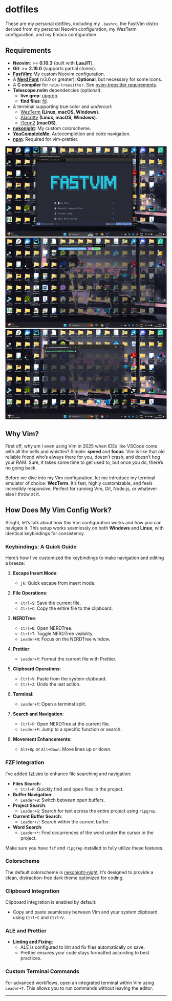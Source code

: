 # dotfiles

These are my personal dotfiles, including my `.bashrc`, the FastVim distro derived from my personal Neovim configuration, my WezTerm configuration, and my Emacs configuration.

## Requirements

- **Neovim**: >= **0.10.3** (built with **LuaJIT**).
- **Git**: >= **2.19.0** (supports partial clones).
- [**FastVim**](https://github.com/fastvim/fastvim): My custom Neovim configuration.
- A [**Nerd Font**](https://www.nerdfonts.com/) (v3.0 or greater): **Optional**, but necessary for some icons.
- A **C compiler** for `nvim-treesitter`. See [nvim-treesitter requirements](https://github.com/nvim-treesitter/nvim-treesitter#requirements).
- **Telescope.nvim** dependencies (optional):
  - **live grep**: [ripgrep](https://github.com/BurntSushi/ripgrep).
  - **find files**: [fd](https://github.com/sharkdp/fd).
- A terminal supporting true color and *undercurl*:
  - [WezTerm](https://github.com/wez/wezterm) **(Linux, macOS, Windows)**.
  - [Alacritty](https://github.com/alacritty/alacritty) **(Linux, macOS, Windows)**.
  - [iTerm2](https://iterm2.com/) **(macOS)**.
- [**nekonight**](https://github.com/BrunoCiccarino/nekonight): My custom colorscheme.
- [**YouCompleteMe**](https://github.com/ycm-core/YouCompleteMe): Autocompletion and code navigation.
- [**npm**](https://www.npmjs.com/): Required for vim-prettier.

![preview](./dotfiles.jpg)
![wezterm preview](./wezterm.jpg)
![windows terminal preview](./windows_terminal.jpg)

## Why Vim?

First off, why am I even using Vim in 2025 when IDEs like VSCode come with all the bells and whistles? Simple: **speed** and **focus**. Vim is like that old reliable friend who’s always there for you, doesn’t crash, and doesn’t hog your RAM. Sure, it takes some time to get used to, but once you do, there’s no going back.

Before we dive into my Vim configuration, let me introduce my terminal emulator of choice: **WezTerm**. It’s fast, highly customizable, and feels incredibly responsive. Perfect for running Vim, Git, Node.js, or whatever else I throw at it.

## How Does My Vim Config Work?

Alright, let’s talk about how this Vim configuration works and how you can navigate it. This setup works seamlessly on both **Windows** and **Linux**, with identical keybindings for consistency.

### Keybindings: A Quick Guide

Here’s how I’ve customized the keybindings to make navigation and editing a breeze:

1. **Escape Insert Mode**:
   - `jk`: Quick escape from insert mode.

2. **File Operations**:
   - `Ctrl+S`: Save the current file.
   - `Ctrl+C`: Copy the entire file to the clipboard.

3. **NERDTree**:
   - `Ctrl+N`: Open NERDTree.
   - `Ctrl+T`: Toggle NERDTree visibility.
   - `Leader+N`: Focus on the NERDTree window.

4. **Prettier**:
   - `Leader+P`: Format the current file with Prettier.

5. **Clipboard Operations**:
   - `Ctrl+V`: Paste from the system clipboard.
   - `Ctrl+Z`: Undo the last action.

6. **Terminal**:
   - `Leader+T`: Open a terminal split.

7. **Search and Navigation**:
   - `Ctrl+F`: Open NERDTree at the current file.
   - `Leader+F`: Jump to a specific function or search.

8. **Movement Enhancements**:
   - `Alt+Up` or `Alt+Down`: Move lines up or down.

### FZF Integration

I’ve added [fzf.vim](https://github.com/junegunn/fzf.vim) to enhance file searching and navigation:

- **Files Search**:
  - `Ctrl+P`: Quickly find and open files in the project.
- **Buffer Navigation**:
  - `Leader+B`: Switch between open buffers.
- **Project Search**:
  - `Leader+G`: Search for text across the entire project using `ripgrep`.
- **Current Buffer Search**:
  - `Leader+/`: Search within the current buffer.
- **Word Search**:
  - `Leader+*`: Find occurrences of the word under the cursor in the project.

Make sure you have `fzf` and `ripgrep` installed to fully utilize these features.

### Colorscheme

The default colorscheme is [nekonight-night](https://github.com/BrunoCiccarino/nekonight). It’s designed to provide a clean, distraction-free dark theme optimized for coding.

### Clipboard Integration

Clipboard integration is enabled by default:
- Copy and paste seamlessly between Vim and your system clipboard using `Ctrl+C` and `Ctrl+V`.

### ALE and Prettier

- **Linting and Fixing**:
  - ALE is configured to lint and fix files automatically on save.
  - Prettier ensures your code stays formatted according to best practices.

### Custom Terminal Commands

For advanced workflows, open an integrated terminal within Vim using `Leader+T`. This allows you to run commands without leaving the editor.

---

